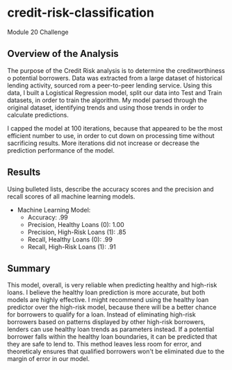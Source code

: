 # credit-risk-classification
Module 20 Challenge

## Overview of the Analysis
The purpose of the Credit Risk analysis is to determine the creditworthiness o potential borrowers. Data was extracted from a large dataset of historical lending activity, sourced rom a peer-to-peer lending service. Using this data, I built a Logistical Regression model, split our data into Test and Train datasets, in order to train the algorithm. My model parsed through the original dataset, identifying trends and using those trends in order to calculate predictions.

I capped the model at 100 iterations, because that appeared to be the most efficient number to use, in order to cut down on processing time without sacrificing results. More iterations did not increase or decrease the prediction performance of the model. 

## Results

Using bulleted lists, describe the accuracy scores and the precision and recall scores of all machine learning models.

* Machine Learning Model:
    * Accuracy: .99
    * Precision, Healthy Loans (0): 1.00
    * Precision, High-Risk Loans (1): .85
    * Recall, Healthy Loans (0): .99
    * Recall, High-Risk Loans (1): .91

## Summary

This model, overall, is very reliable when predicting healthy and high-risk loans. I believe the healthy loan prediction is more accurate, but both models are highly effective. I might recommend using the healthy loan predictor over the high-risk model, because there will be a better chance for borrowers to qualify for a loan. Instead of eliminating high-risk borrowers based on patterns displayed by other high-risk borrowers, lenders can use healthy loan trends as parameters instead. If a potential borrower falls within the healthy loan boundaries, it can be predicted that they are safe to lend to. This method leaves less room for error, and theoreticaly ensures that qualified borrowers won't be eliminated due to the margin of error in our model.

